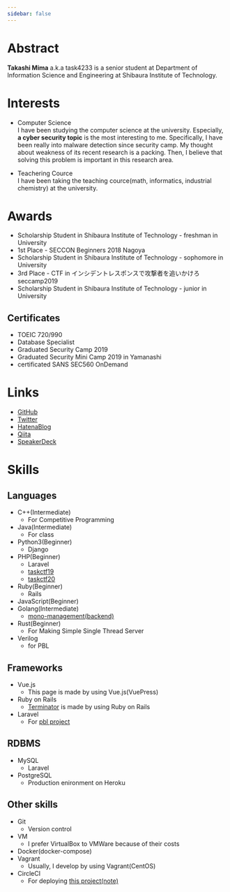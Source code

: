```yaml
---
sidebar: false
---
```


# Abstract
**Takashi Mima** a.k.a task4233 is a senior student at Department of Information Science and Engineering at Shibaura Institute of Technology.

# Interests
 - Computer Science  
   I have been studying the computer science at the university. Especially, **a cyber security topic** is the most interesting to me. Specifically, I have been really into malware detection since security camp. My thought about weakness of its recent research is a packing. Then, I believe that solving this problem is important in this research area.

 - Teachering Cource  
   I have been taking the teaching cource(math, informatics, industrial chemistry) at the university.


# Awards
 - Scholarship Student in Shibaura Institute of Technology - freshman in University
 - 1st Place - SECCON Beginners 2018 Nagoya
 - Scholarship Student in Shibaura Institute of Technology - sophomore in University
 - 3rd Place - CTF in インシデントレスポンスで攻撃者を追いかけろ seccamp2019
 - Scholarship Student in Shibaura Institute of Technology - junior in University

## Certificates
 - TOEIC 720/990
 - Database Specialist
 - Graduated Security Camp 2019
 - Graduated Security Mini Camp 2019 in Yamanashi
 - certificated SANS SEC560 OnDemand

# Links
 - [GitHub](https://github.com/task4233)
 - [Twitter](https://twitter.com/task4233)
 - [HatenaBlog](https://task4233.hatenablog.com/)
 - [Qiita](https://qiita.com/task4233)
 - [SpeakerDeck](https://speakerdeck.com/task4233)


# Skills
## Languages
 - C++(Intermediate)
   - For Competitive Programming
 - Java(Intermediate)
   - For class
 - Python3(Beginner)
   - Django
 - PHP(Beginner)
   - Laravel
   - [taskctf19](https://github.com/task4233/taskctf19)
   - [taskctf20](https://github.com/task4233/taskctf20)
 - Ruby(Beginner)
   - Rails
 - JavaScript(Beginner)
 - Golang(Intermediate)
   - [mono-management(backend)](https://github.com/task4233/mono-management)
 - Rust(Beginner)
   - For Making Simple Single Thread Server
 - Verilog
   - for PBL

## Frameworks
 - Vue.js
   - This page is made by using Vue.js(VuePress)
 - Ruby on Rails
   - [Terminator](https://task4233-terminator.herokuapp.com/) is made by using Ruby on Rails
 - Laravel
   - For [pbl project](https://github.com/task4233/pbl-19)
   
## RDBMS
 - MySQL
   - Laravel
 - PostgreSQL
   - Production enironment on Heroku

## Other skills
 - Git
   - Version control
 - VM
   - I prefer VirtualBox to VMWare because of their costs
 - Docker(docker-compose)
 - Vagrant
   - Usually, I develop by using Vagrant(CentOS)
 - CircleCI
   - For deploying [this project(note)](https://github.com/task4233/note)
